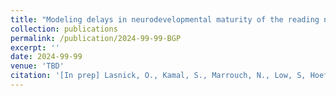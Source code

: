 ```yaml
---
title: "Modeling delays in neurodevelopmental maturity of the reading network using support vector regression on functional connectivity data."
collection: publications
permalink: /publication/2024-99-99-BGP
excerpt: ''
date: 2024-99-99
venue: 'TBD'
citation: '[In prep] Lasnick, O., Kamal, S., Marrouch, N., Low, S, Hoeft, F. Modeling delays in neurodevelopmental maturity of the reading network using support vector regression on functional connectivity data.'
---
```

